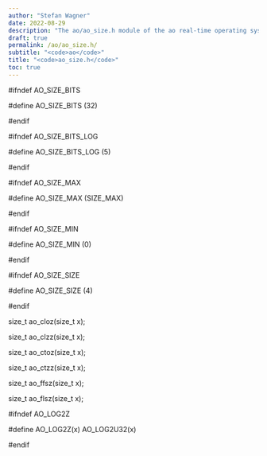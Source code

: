 ```yaml
---
author: "Stefan Wagner"
date: 2022-08-29
description: "The ao/ao_size.h module of the ao real-time operating system."
draft: true
permalink: /ao/ao_size.h/ 
subtitle: "<code>ao</code>"
title: "<code>ao_size.h</code>"
toc: true
---
```


#ifndef AO_SIZE_BITS

#define AO_SIZE_BITS        (32)

#endif

#ifndef AO_SIZE_BITS_LOG

#define AO_SIZE_BITS_LOG    (5)

#endif

#ifndef AO_SIZE_MAX

#define AO_SIZE_MAX         (SIZE_MAX)

#endif

#ifndef AO_SIZE_MIN

#define AO_SIZE_MIN         (0)

#endif

#ifndef AO_SIZE_SIZE

#define AO_SIZE_SIZE        (4)

#endif

size_t  ao_cloz(size_t x);

size_t  ao_clzz(size_t x);

size_t  ao_ctoz(size_t x);

size_t  ao_ctzz(size_t x);

size_t  ao_ffsz(size_t x);

size_t  ao_flsz(size_t x);

#ifndef AO_LOG2Z

#define AO_LOG2Z(x)         AO_LOG2U32(x)

#endif

